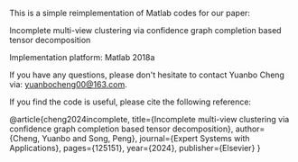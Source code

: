 
This is a simple reimplementation of Matlab codes for our paper:

Incomplete multi-view clustering via confidence graph completion based tensor decomposition

Implementation platform: Matlab 2018a

If you have any questions, please don't hesitate to contact Yuanbo Cheng via: yuanbocheng00@163.com.

If you find the code is useful, please cite the following reference:

@article{cheng2024incomplete,
  title={Incomplete multi-view clustering via confidence graph completion based tensor decomposition},
  author={Cheng, Yuanbo and Song, Peng},
  journal={Expert Systems with Applications},
  pages={125151},
  year={2024},
  publisher={Elsevier}
}
